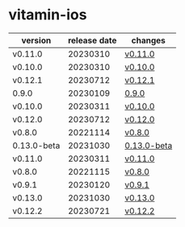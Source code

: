 # vitamin-ios	


|version|release date|changes|
|---|---|---|
|v0.11.0|20230310|[v0.11.0](./v0.11.0-20230310.md)|
|v0.10.0|20230310|[v0.10.0](./v0.10.0-20230310.md)|
|v0.12.1|20230712|[v0.12.1](./v0.12.1-20230712.md)|
|0.9.0|20230109|[0.9.0](./0.9.0-20230109.md)|
|v0.10.0|20230311|[v0.10.0](./v0.10.0-20230311.md)|
|v0.12.0|20230712|[v0.12.0](./v0.12.0-20230712.md)|
|v0.8.0|20221114|[v0.8.0](./v0.8.0-20221114.md)|
|0.13.0-beta|20231030|[0.13.0-beta](./0.13.0-beta-20231030.md)|
|v0.11.0|20230311|[v0.11.0](./v0.11.0-20230311.md)|
|v0.8.0|20221115|[v0.8.0](./v0.8.0-20221115.md)|
|v0.9.1|20230120|[v0.9.1](./v0.9.1-20230120.md)|
|v0.13.0|20231030|[v0.13.0](./v0.13.0-20231030.md)|
|v0.12.2|20230721|[v0.12.2](./v0.12.2-20230721.md)|
